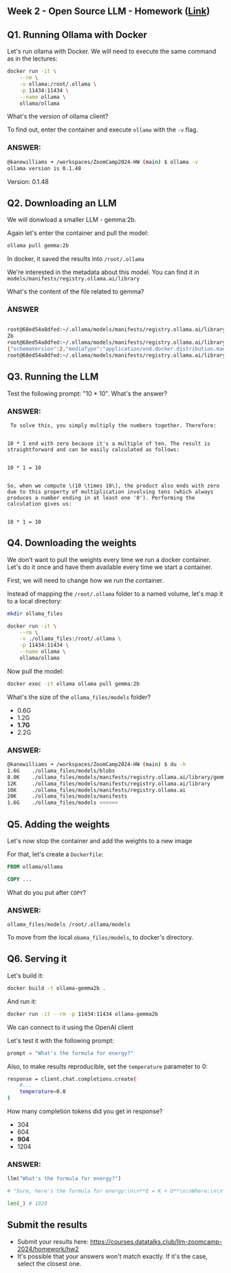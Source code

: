 ## Week 2 - Open Source LLM - Homework ([Link]([https://github.com/DataTalksClub/llm-zoomcamp/blob/main/cohorts/2024/02-open-source/homework.md))


## Q1. Running Ollama with Docker

Let's run ollama with Docker. We will need to execute the 
same command as in the lectures:

```bash
docker run -it \
    --rm \
    -v ollama:/root/.ollama \
    -p 11434:11434 \
    --name ollama \
    ollama/ollama
```

What's the version of ollama client? 

To find out, enter the container and execute `ollama` with the `-v` flag.

### ANSWER:

```bash
@kanewilliams ➜ /workspaces/ZoomCamp2024-HW (main) $ ollama -v
ollama version is 0.1.48
```

Version: 0.1.48


## Q2. Downloading an LLM 

We will donwload a smaller LLM - gemma:2b. 

Again let's enter the container and pull the model:

```bash
ollama pull gemma:2b
```

In docker, it saved the results into `/root/.ollama`

We're interested in the metadata about this model. You can find
it in `models/manifests/registry.ollama.ai/library`

What's the content of the file related to gemma?

### ANSWER

```bash

root@68ed54a8dfed:~/.ollama/models/manifests/registry.ollama.ai/library/gemma# ls
2b
root@68ed54a8dfed:~/.ollama/models/manifests/registry.ollama.ai/library/gemma# cat 2b
{"schemaVersion":2,"mediaType":"application/vnd.docker.distribution.manifest.v2+json","config":{"mediaType":"application/vnd.docker.container.image.v1+json","digest":"sha256:887433b89a901c156f7e6944442f3c9e57f3c55d6ed52042cbb7303aea994290","size":483},"layers":[{"mediaType":"application/vnd.ollama.image.model","digest":"sha256:c1864a5eb19305c40519da12cc543519e48a0697ecd30e15d5ac228644957d12","size":1678447520},{"mediaType":"application/vnd.ollama.image.license","digest":"sha256:097a36493f718248845233af1d3fefe7a303f864fae13bc31a3a9704229378ca","size":8433},{"mediaType":"application/vnd.ollama.image.template","digest":"sha256:109037bec39c0becc8221222ae23557559bc594290945a2c4221ab4f303b8871","size":136},{"mediaType":"application/vnd.ollama.image.params","digest":"sha256:22a838ceb7fb22755a3b0ae9b4eadde629d19be1f651f73efb8c6b4e2cd0eea0","size":84}]}
root@68ed54a8dfed:~/.ollama/models/manifests/registry.ollama.ai/library/gemma# 
```

## Q3. Running the LLM

Test the following prompt: "10 * 10". What's the answer?

### ANSWER:

```
 To solve this, you simply multiply the numbers together. Therefore:


10 * 1 end with zero because it's a multiple of ten. The result is straightforward and can be easily calculated as follows:


10 * 1 = 10


So, when we compute \(10 \times 10\), the product also ends with zero due to this property of multiplication involving tens (which always produces a number ending in at least one '0'). Performing the calculation gives us:


10 * 1 = 10
```

## Q4. Downloading the weights 

We don't want to pull the weights every time we run
a docker container. Let's do it once and have them available
every time we start a container.

First, we will need to change how we run the container.

Instead of mapping the `/root/.ollama` folder to a named volume,
let's map it to a local directory:

```bash
mkdir ollama_files

docker run -it \
    --rm \
    -v ./ollama_files:/root/.ollama \
    -p 11434:11434 \
    --name ollama \
    ollama/ollama
```

Now pull the model:

```bash
docker exec -it ollama ollama pull gemma:2b 
```

What's the size of the `ollama_files/models` folder? 

* 0.6G
* 1.2G
* **1.7G**
* 2.2G

### ANSWER:

```bash
@kanewilliams ➜ /workspaces/ZoomCamp2024-HW (main) $ du -h
1.6G    ./ollama_files/models/blobs
8.0K    ./ollama_files/models/manifests/registry.ollama.ai/library/gemma
12K     ./ollama_files/models/manifests/registry.ollama.ai/library
16K     ./ollama_files/models/manifests/registry.ollama.ai
20K     ./ollama_files/models/manifests
1.6G    ./ollama_files/models <<<<<<
```

## Q5. Adding the weights 

Let's now stop the container and add the weights 
to a new image

For that, let's create a `Dockerfile`:

```dockerfile
FROM ollama/ollama

COPY ...
```

What do you put after `COPY`?

### ANSWER:

```
ollama_files/models /root/.ollama/models
```
To move from the local `obama_files/models`, to docker's directory.

## Q6. Serving it 

Let's build it:

```bash
docker build -t ollama-gemma2b .
```

And run it:

```bash
docker run -it --rm -p 11434:11434 ollama-gemma2b
```

We can connect to it using the OpenAI client

Let's test it with the following prompt:

```python
prompt = "What's the formula for energy?"
```

Also, to make results reproducible, set the `temperature` parameter to 0:

```bash
response = client.chat.completions.create(
    #...
    temperature=0.0
)
```

How many completion tokens did you get in response?

* 304
* 604
* **904**
* 1204

### ANSWER:

```python
llm("What's the formula for energy?")

# "Sure, here's the formula for energy:\n\n**E = K + U**\n\nWhere:\n\n* **E** is the energy in joules (J)\n* **K** is the kinetic energy in joules (J)\n* **U** is the potential energy in joules (J)\n\n**Kinetic energy (K)** is the energy an object possesses when it moves or is in motion. It is calculated as half the product of an object's mass (m) and its velocity (v) squared:\n\n**K = 1/2mv^2**\n\n**Potential energy (U)** is the energy an object possesses due to its position or configuration. It is calculated as the product of an object's mass, gravitational constant (g), and height or position above a reference point.\n\n**U = mgh**\n\nWhere:\n\n* **m** is the mass in kilograms (kg)\n* **g** is the gravitational constant (9.8 m/s^2)\n* **h** is the height or position in meters (m)\n\nThe formula shows that energy can be expressed as the sum of kinetic and potential energy. The kinetic energy is a measure of the object's ability to do work, while the potential energy is a measure of the object's ability to do work against a force."
```

```python
len(_) # 1020
```

## Submit the results

* Submit your results here: https://courses.datatalks.club/llm-zoomcamp-2024/homework/hw2
* It's possible that your answers won't match exactly. If it's the case, select the closest one.